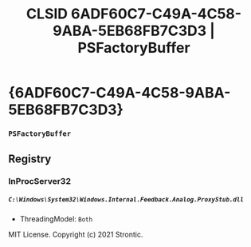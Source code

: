 ﻿---
title: "CLSID 6ADF60C7-C49A-4C58-9ABA-5EB68FB7C3D3 | PSFactoryBuffer"
excerpt: What is COM-Object CLSID 6ADF60C7-C49A-4C58-9ABA-5EB68FB7C3D3?
---

# {6ADF60C7-C49A-4C58-9ABA-5EB68FB7C3D3}

### `PSFactoryBuffer`

## Registry


### InProcServer32

##### `C:\Windows\System32\Windows.Internal.Feedback.Analog.ProxyStub.dll`
* ThreadingModel: `Both`

MIT License. Copyright (c) 2021 Strontic.


